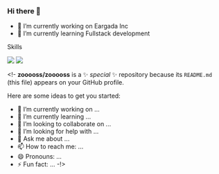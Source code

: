 ### Hi there 👋

- 🔭 I’m currently working on Eargada Inc
- 🌱 I’m currently learning Fullstack development

Skills

<img src="https://img.shields.io/badge/next.js-000000?style=flat-square&logo=nextdotjs&logoColor=white"/>  <img src="https://img.shields.io/badge/typescript-3178C6?style=flat-square&logo=typescript&logoColor=white"/>

<!-
**zooooss/zooooss** is a ✨ _special_ ✨ repository because its `README.md` (this file) appears on your GitHub profile.

Here are some ideas to get you started:

- 🔭 I’m currently working on ...
- 🌱 I’m currently learning ...
- 👯 I’m looking to collaborate on ...
- 🤔 I’m looking for help with ...
- 💬 Ask me about ...
- 📫 How to reach me: ...
- 😄 Pronouns: ...
- ⚡ Fun fact: ...
-!>
